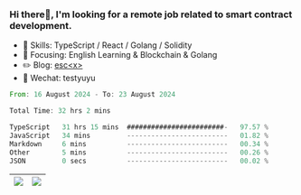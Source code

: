 ### Hi there👋, I'm looking for a remote job related to smart contract development.


- 🔨 Skills: TypeScript / React / Golang / Solidity
- 🎯 Focusing: English Learning & Blockchain & Golang
- ✏️ Blog: [esc\<x\>](https://escx.github.io)
- 💬 Wechat: testyuyu


<!--START_SECTION:waka-->

```rust
From: 16 August 2024 - To: 23 August 2024

Total Time: 32 hrs 2 mins

TypeScript   31 hrs 15 mins  ########################-   97.57 %
JavaScript   34 mins         -------------------------   01.82 %
Markdown     6 mins          -------------------------   00.34 %
Other        5 mins          -------------------------   00.26 %
JSON         0 secs          -------------------------   00.02 %
```

<!--END_SECTION:waka-->


| <img align="center" src="https://github-readme-stats.vercel.app/api/?username=escX&show_icons=true&theme=buefy&hide_border=true&card_width=500" /> | <img align="center" src="https://github-readme-stats.vercel.app/api/top-langs/?username=escX&layout=compact&theme=buefy&hide_border=true&card_width=500" /> |
| ------------- | ------------- |

